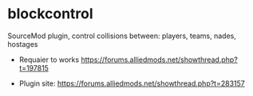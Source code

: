 # blockcontrol

SourceMod plugin, control collisions between: players, teams, nades, hostages

* Requaier to works https://forums.alliedmods.net/showthread.php?t=197815

* Plugin site: https://forums.alliedmods.net/showthread.php?t=283157
